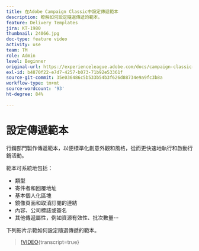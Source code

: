 ```yaml
---
title: 在Adobe Campaign Classic中設定傳遞範本
description: 瞭解如何設定隨選傳遞的範本。
feature: Delivery Templates
jira: KT-1980
thumbnail: 24066.jpg
doc-type: feature video
activity: use
team: TM
role: Admin
level: Beginner
original-url: https://experienceleague.adobe.com/docs/campaign-classic-learn/tutorials/sending-messages/delivery-template-configuration.html
exl-id: b4870f22-e7d7-4257-b073-71b92e53361f
source-git-commit: 35e036486c5b533b54b3f626d88734e9a9fc3b8a
workflow-type: tm+mt
source-wordcount: '93'
ht-degree: 84%

---
```


# 設定傳遞範本

行銷部門製作傳遞範本，以便標準化創意外觀和風格，從而更快速地執行和啟動行銷活動。

範本可系統地包括：

* 類型
* 寄件者和回覆地址
* 基本個人化區塊
* 鏡像頁面和取消訂閱的連結
* 內容、公司標誌或簽名
* 其他傳遞屬性，例如資源有效性、批次數量⋯

下列影片示範如何設定隨選傳遞的範本。

>[!VIDEO](https://video.tv.adobe.com/v/24066?quality=12&learn=on){transcript=true}
